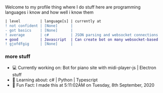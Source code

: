Welcome to my profile thing where I do stuff
here are programming languages i know and how well i know them

```diff
| level         | language[s] | currently at                                         |
! not confident | [None]      |                                                      |
- got basics    | [None]      |                                                      |
! average       | c#          | JSON parsing and websocket connections               |
+ good          | Javascript  | Can create bot on many websocket-based websites      |
! gjofdfgig     | [None]      |                                                      |
```

### more stuff
- 💻 Currently working on: Bot for piano site with midi-player-js | Electron stuff
- 🤔 Learning about: c# | Python | Typescript
- 🍦 Fun Fact: I made this at 5:11:02AM on Tuesday, 8th September, 2020
<!--You found a secret!	hi :)-->

